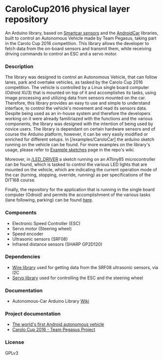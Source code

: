 # CaroloCup2016 physical layer repository
An Arduino library, based on [Smartcar sensors] and the [AndroidCar] libraries, built to control an Autonomous Vehicle made by Team Pegasus, taking part in the Carolo Cup 2016 competition. This library allows the developer to fetch data from the on-board sensors and transmit them, while receiving driving commands to control an ESC and a servo motor.

### Description
The library was designed to control an Autonomous Vehicle, that can follow lanes, park and overtake vehicles, as tasked by the Carolo Cup 2016 competition. The vehicle is controlled by a Linux single board computer (Odroid XU3) that is mounted on top of it and accomplishes its tasks, using image processing and utilizing data from sensors mounted on the car.
Therefore, this library provides an easy to use and simple to understand interface, to control the vehicle's movement and read its sensors data. Despite being used as an in-house system and therefore the developers working on it were already familiriazed with the functions and the various components, the library was designed with the intention of being used by novice users.
The library is dependant on certain hardware sensors and of course the Arduino platform, however, it can be very easily modified or enriched for different setups. In [/examples/CaroloCar] the arduino sketch running on the vehicle can be found. For more examples on the library's usage, please refer to [Example sketches](https://github.com/platisd/AndroidCar/wiki/Example-sketches) page in the repo's wiki.

Moreover, in [/LED_DRIVER] a sketch running on an ATtiny85 microcontroller can be found, which is tasked to control the various LED lights that are mounted on the vehicle, which are indicating the current operation mode of the car (turning, stopping, override, running) as per specifications of the DIT168 course.

Finally, the repository for the application that is running in the single board computer (Odroid) and permits the accomplishment of the various tasks (lane following, parking) can be found [here](https://github.com/platisd/CaroloCup2016/).

### Components
- Electronic Speed Controller (ESC)
- Servo motor (Steering wheel)
- Speed encoder
- Ultrasonic sensors (SRF08)
- Infrared distance sensors (SHARP GP2D120)

### Dependencies
- [Wire library](http://arduino.cc/en/reference/Wire) used for getting data from the SRF08 ultrasonic sensors, via I2C
- [Servo library](http://www.arduino.cc/en/Reference/Servo) used for controlling the ESC and the steering wheel

### Documentation
- Autonomous-Car Arduino Library [Wiki](https://github.com/platisd/AndroidCar/wiki)

[/examples/androidCar]:examples/CaroloCar
[/LED_DRIVER]:LED_DRIVER
[Smartcar sensors]:https://github.com/platisd/smartcar_sensors
[AndroidCar]:https://github.com/platisd/AndroidCar

### Project documentation
- [The world's first Android autonomous vehicle](https://platis.solutions/blog/2015/06/29/worlds-first-android-autonomous-vehicle/)
- [Carolo Cup 2016 - Team Pegasus Project](https://github.com/platisd/CaroloCup2016/)

### License
GPLv3
